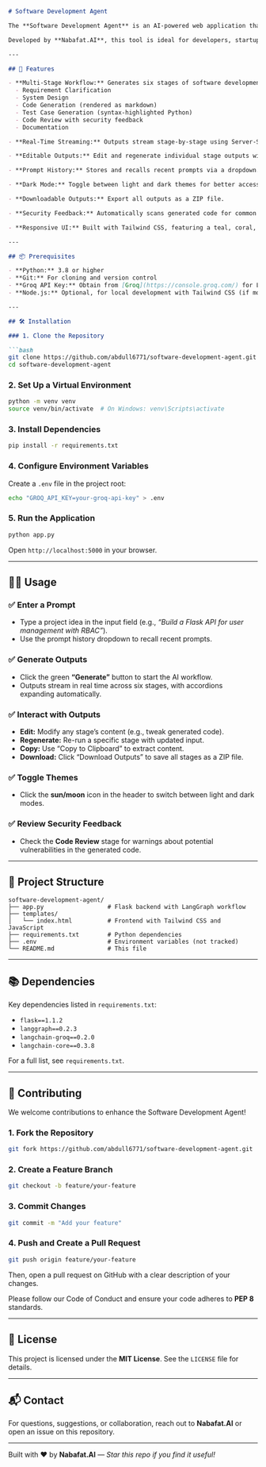 ```markdown
# Software Development Agent

The **Software Development Agent** is an AI-powered web application that streamlines software development by generating project requirements, system designs, code, test cases, code reviews, and documentation. Built with **Flask**, **LangGraph**, and the **Grok LLM** (via LangChain-Groq), it provides a user-friendly interface to input project prompts and view AI-generated outputs in real time.

Developed by **Nabafat.AI**, this tool is ideal for developers, startups, and educators looking to accelerate prototyping and learning.

---

## 🚀 Features

- **Multi-Stage Workflow:** Generates six stages of software development:
  - Requirement Clarification
  - System Design
  - Code Generation (rendered as markdown)
  - Test Case Generation (syntax-highlighted Python)
  - Code Review with security feedback
  - Documentation

- **Real-Time Streaming:** Outputs stream stage-by-stage using Server-Sent Events (SSE).

- **Editable Outputs:** Edit and regenerate individual stage outputs with a user-friendly interface.

- **Prompt History:** Stores and recalls recent prompts via a dropdown.

- **Dark Mode:** Toggle between light and dark themes for better accessibility.

- **Downloadable Outputs:** Export all outputs as a ZIP file.

- **Security Feedback:** Automatically scans generated code for common vulnerabilities (e.g., `eval()`, hardcoded secrets).

- **Responsive UI:** Built with Tailwind CSS, featuring a teal, coral, and dark gray theme with a green "Generate" button.

---

## 📦 Prerequisites

- **Python:** 3.8 or higher  
- **Git:** For cloning and version control  
- **Groq API Key:** Obtain from [Groq](https://console.groq.com/) for LLM access  
- **Node.js:** Optional, for local development with Tailwind CSS (if modifying frontend)

---

## 🛠 Installation

### 1. Clone the Repository

```bash
git clone https://github.com/abdull6771/software-development-agent.git
cd software-development-agent
```

### 2. Set Up a Virtual Environment

```bash
python -m venv venv
source venv/bin/activate  # On Windows: venv\Scripts\activate
```

### 3. Install Dependencies

```bash
pip install -r requirements.txt
```

### 4. Configure Environment Variables

Create a `.env` file in the project root:

```bash
echo "GROQ_API_KEY=your-groq-api-key" > .env
```

### 5. Run the Application

```bash
python app.py
```

Open `http://localhost:5000` in your browser.

---

## 🧑‍💻 Usage

### ✅ Enter a Prompt

- Type a project idea in the input field (e.g., _“Build a Flask API for user management with RBAC”_).
- Use the prompt history dropdown to recall recent prompts.

### ✅ Generate Outputs

- Click the green **“Generate”** button to start the AI workflow.
- Outputs stream in real time across six stages, with accordions expanding automatically.

### ✅ Interact with Outputs

- **Edit:** Modify any stage’s content (e.g., tweak generated code).
- **Regenerate:** Re-run a specific stage with updated input.
- **Copy:** Use “Copy to Clipboard” to extract content.
- **Download:** Click “Download Outputs” to save all stages as a ZIP file.

### ✅ Toggle Themes

- Click the **sun/moon** icon in the header to switch between light and dark modes.

### ✅ Review Security Feedback

- Check the **Code Review** stage for warnings about potential vulnerabilities in the generated code.

---

## 📁 Project Structure

```
software-development-agent/
├── app.py                  # Flask backend with LangGraph workflow
├── templates/
│   └── index.html          # Frontend with Tailwind CSS and JavaScript
├── requirements.txt        # Python dependencies
├── .env                    # Environment variables (not tracked)
└── README.md               # This file
```

---

## 📚 Dependencies

Key dependencies listed in `requirements.txt`:

- `flask==1.1.2`
- `langgraph==0.2.3`
- `langchain-groq==0.2.0`
- `langchain-core==0.3.8`

For a full list, see `requirements.txt`.

---

## 🤝 Contributing

We welcome contributions to enhance the Software Development Agent!

### 1. Fork the Repository

```bash
git fork https://github.com/abdull6771/software-development-agent.git
```

### 2. Create a Feature Branch

```bash
git checkout -b feature/your-feature
```

### 3. Commit Changes

```bash
git commit -m "Add your feature"
```

### 4. Push and Create a Pull Request

```bash
git push origin feature/your-feature
```

Then, open a pull request on GitHub with a clear description of your changes.

Please follow our Code of Conduct and ensure your code adheres to **PEP 8** standards.

---

## 📄 License

This project is licensed under the **MIT License**. See the `LICENSE` file for details.

---

## 📬 Contact

For questions, suggestions, or collaboration, reach out to **Nabafat.AI** or open an issue on this repository.

---

Built with ❤️ by **Nabafat.AI** — _Star this repo if you find it useful!_
```
